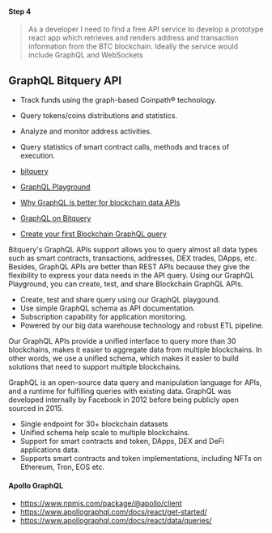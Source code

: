 #### Step 4

> As a developer I need to find a free API service to develop a prototype react app which retrieves and renders address and transaction information from the BTC blockchain. Ideally the service would include GraphQL and WebSockets

## GraphQL Bitquery API

- Track funds using the graph-based Coinpath® technology.
- Query tokens/coins distributions and statistics.
- Analyze and monitor address activities.
- Query statistics of smart contract calls, methods and traces of execution.

- [bitquery](https://bitquery.io/about)
- [GraphQL Playground](https://ide.bitquery.io)
- [Why GraphQL is better for blockchain data APIs](https://bitquery.io/blog/blockchain-graphql)
- [GraphQL on Bitquery](https://bitquery.io/labs/graphql)
- [Create your first Blockchain GraphQL query](https://bitquery.io/blog/blockchain-graphql-query)

Bitquery's GraphQL APIs support allows you to query almost all data types such as smart contracts, transactions, addresses, DEX trades, DApps, etc. Besides, GraphQL APIs are better than REST APIs because they give the flexibility to express your data needs in the API query. Using our GraphQL Playground, you can create, test, and share Blockchain GraphQL APIs.

- Create, test and share query using our GraphQL playgound.
- Use simple GraphQL schema as API documentation.
- Subscription capability for application monitoring.
- Powered by our big data warehouse technology and robust ETL pipeline.

Our GraphQL APIs provide a unified interface to query more than 30 blockchains, makes it easier to aggregate data from multiple blockchains. In other words, we use a unified schema, which makes it easier to build solutions that need to support multiple blockchains.

GraphQL is an open-source data query and manipulation language for APIs, and a runtime for fulfilling queries with existing data. GraphQL was developed internally by Facebook in 2012 before being publicly open sourced in 2015.

- Single endpoint for 30+ blockchain datasets
- Unified schema help scale to multiple blockchains.
- Support for smart contracts and token, DApps, DEX and DeFi applications data.
- Supports smart contracts and token implementations, including NFTs on Ethereum, Tron, EOS etc.



#### Apollo GraphQL

- https://www.npmjs.com/package/@apollo/client
- https://www.apollographql.com/docs/react/get-started/
- https://www.apollographql.com/docs/react/data/queries/
